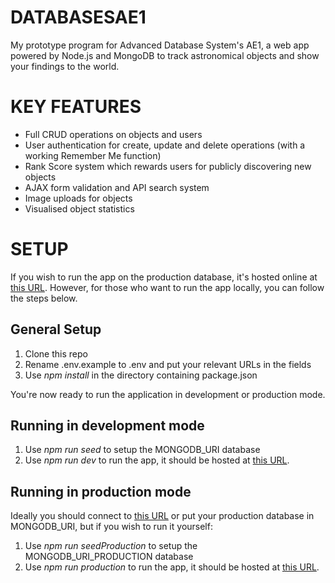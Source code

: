 # DATABASESAE1
My prototype program for Advanced Database System's AE1, a web app powered by Node.js and MongoDB to track astronomical objects and show your findings to the world.

# KEY FEATURES
<ul>
    <li>Full CRUD operations on objects and users</li>
    <li>User authentication for create, update and delete operations (with a working Remember Me function)</li>
    <li>Rank Score system which rewards users for publicly discovering new objects</li>
    <li>AJAX form validation and API search system</li>
    <li>Image uploads for objects</li>
    <li>Visualised object statistics</li>
</ul>

# SETUP
If you wish to run the app on the production database, it's hosted online at [this URL](https://skywatchers.herokuapp.com/). However, for those who want to run the app locally, you can follow the steps below.

## General Setup
<ol>
    <li>Clone this repo</li>
    <li>Rename .env.example to .env and put your relevant URLs in the fields</li>
    <li>Use <i>npm install</i> in the directory containing package.json</li>
</ol>

You're now ready to run the application in development or production mode.

## Running in development mode
<ol>
    <li>Use <i>npm run seed</i> to setup the MONGODB_URI database</li>
    <li>Use <i>npm run dev</i> to run the app, it should be hosted at <a href="http://localhost:2020/">this URL</a>.</li>
</ol>

## Running in production mode
Ideally you should connect to [this URL](https://skywatchers.herokuapp.com/) or put your production database in MONGODB_URI, but if you wish to run it yourself:
<ol>
    <li>Use <i>npm run seedProduction</i> to setup the MONGODB_URI_PRODUCTION database</li>
    <li>Use <i>npm run production</i> to run the app, it should be hosted at <a href="http://localhost:2020/">this URL</a>.</li>
</ol>
